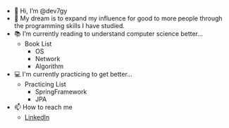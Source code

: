 - 👋 Hi, I’m @dev7gy
- 🙏 My dream is to expand my influence for good to more people through the programming skills I have studied.
- 📚 I’m currently reading to understand computer science better...
  - Book List
    - OS
    - Network
    - Algorithm
- 💻 I'm currently practicing to get better...
  - Practicing List
    - SpringFramework
    - JPA
- 📫 How to reach me
  - [LinkedIn](https://www.linkedin.com/in/geonyoung-ra-bbab441b6) 

<!---
dev7gy/dev7gy is a ✨ special ✨ repository because its `README.md` (this file) appears on your GitHub profile.
You can click the Preview link to take a look at your changes.
--->
